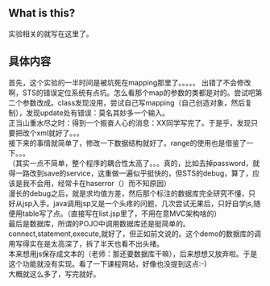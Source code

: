 ## What is this?

实验相关的就写在这里了。

## 具体内容

首先，这个实验的一半时间是被坑死在mapping那里了。。。。。
出错了不会修改啊，STS的错误定位系统有点坑。怎么看那个map的参数的类都是对的。尝试吧第二个参数改成。class发现没用，尝试自己写mapping（自己创造对象，然后复制），发现update处有错误：莫名其妙多一个输入。<br>
正当山重水尽之时：得到一个振奋人心的消息：XX同学写完了。于是乎，发现只要把改个xml就好了。。。<br>
接下来的事情就简单了，修改一下数据结构就好了。range的使用也是借鉴了一下。。。<br>
（其实一点不简单，整个程序的耦合性太高了。。。真的，比如去掉password，就得一路改到save的service，这重做一遍似乎挺快的，但STS的debug，算了，应该是我不会用，经常卡在haserror（）而不知原因）<br>
漫长的debug之后，就是求均值方差，然后那个标注的数据库完全研究不懂，只好从jsp入手。java调用jsp又是一个头疼的问题，几次尝试无果后，只好自学js,随便用table写了点。（直接写在list.jsp里了，不用在意MVC架构啥的）<br>
最后是数据库，所谓的POJO中调用数据库还是挺简单的。connect,statement,execute,就好了，但正如前文说的。这个demo的数据库的调用写得实在是太高深了，拆了半天也看不出头绪。<br>
本来想用js保存成文本的（老师：那还要数据库干嘛），后来想想又放弃啦。于是这个功能就没有实现。看了一下课程网站，好像也没提到这点:-)<br>
大概就这么多了，写完就好。<br>